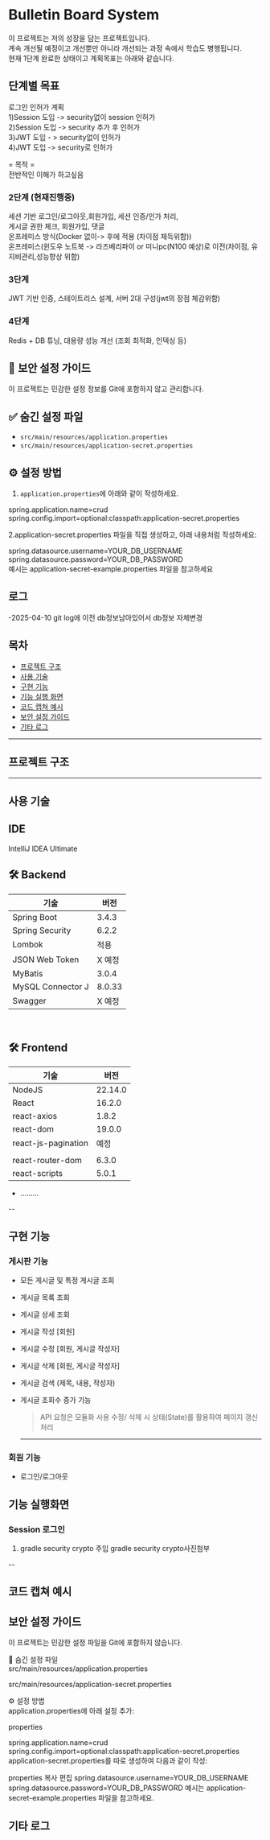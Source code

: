 # Bulletin Board System

이 프로젝트는 저의 성장을 담는 프로젝트입니다. <br>
계속 개선될 예정이고 개선뿐만 아니라 개선되는 과정 속에서 학습도 병행됩니다.<br>
현재 1단계 완료한 상태이고 계획목표는 아래와 같습니다.<br>

## 단계별	목표 
로그인 인허가 계획  
1)Session 도입 -> security없이 session 인허가   
2)Session 도입 -> security 추가 후 인허가  
3)JWT 도입 - > security없이 인허가  
4)JWT 도입 -> security로 인허가  

= 목적 =  
전반적인 이해가 하고싶음  


### 2단계	(현재진행중)<br>

세션 기반 로그인/로그아웃,회원가입, 세션 인증/인가 처리,<br>
게시글 권한 체크, 회원가입, 댓글<br>
온프레미스 방식(Docker 없이-> 후에 적용 (차이점 체득위함))<br>
온프레미스(윈도우 노트북 -> 라즈베리파이 or 미니pc(N100 예상)로 이전(차이점, 유지비관리,성능향상 위함)<br>

### 3단계	<br>

JWT 기반 인증, 스테이트리스 설계, 서버 2대 구성(jwt의 장점 체감위함)<br>

### 4단계	<br>

Redis + DB 튜닝, 대용량 성능 개선 (조회 최적화, 인덱싱 등)<br>

## 🔐 보안 설정 가이드

이 프로젝트는 민감한 설정 정보를 Git에 포함하지 않고 관리합니다.

## ✅ 숨긴 설정 파일
- `src/main/resources/application.properties`
- `src/main/resources/application-secret.properties`

## ⚙️ 설정 방법
1. `application.properties`에 아래와 같이 작성하세요.

spring.application.name=crud
spring.config.import=optional:classpath:application-secret.properties<br>

2.application-secret.properties 파일을 직접 생성하고, 아래 내용처럼 작성하세요:


spring.datasource.username=YOUR_DB_USERNAME<br>
spring.datasource.password=YOUR_DB_PASSWORD<br>
예시는 application-secret-example.properties 파일을 참고하세요<br>
## 로그
-2025-04-10 git log에 이전 db정보남아있어서 db정보 자체변경



## 목차

- [프로젝트 구조](#프로젝트-구조)
- [사용 기술](#사용-기술)
- [구현 기능](#구현-기능)
- [기능 실행 화면](#기능-실행-화면)
- [코드 캡쳐 예시](#코드-캡쳐-예시)
- [보안 설정 가이드](#보안-설정-가이드)
- [기타 로그](#기타-로그)


---
## 프로젝트 구조

---

## 사용 기술


## IDE
 IntelliJ IDEA Ultimate
## :hammer_and_wrench: Backend

| 기술                | 버전    |
|---------------------|--------|
| Spring Boot         | 3.4.3  |
| Spring Security     | 6.2.2 |
|  Lombok   | 적용  |
| JSON Web Token      | X 예정 |
| MyBatis             | 3.0.4  |
| MySQL Connector J   | 8.0.33 |
| Swagger             |  X 예정 |

<br />

## :hammer_and_wrench: Frontend

| 기술               | 버전    |
|--------------------|--------|
| NodeJS             | 22.14.0 |
| React              | 16.2.0  |
| react-axios        | 1.8.2   |
| react-dom          | 19.0.0  |
| react-js-pagination|  예정  |
|      |   |
| react-router-dom   | 6.3.0   |
| react-scripts      | 5.0.1   |
- .........

--
## 구현 기능

### 게시판 기능
- 모든 게시글 및 특정 게시글 조회
- 게시글 목록 조회
- 게시글 상세 조회
- 게시글 작성 [회원]
- 게시글 수정 [회원, 게시글 작성자]
- 게시글 삭제 [회원, 게시글 작성자]
- 게시글 검색 (제목, 내용, 작성자)
- 게시글 조회수 증가 기능

  > API 요청은 모듈화 사용
  > 수정/ 삭제 시 상태(State)를 활용하여 페이지 갱신 처리
  ---
  


### 회원 기능
- 로그인/로그아웃

## 기능 실행화면

### Session 로그인  
1) gradle security crypto 주입
 gradle security crypto사진첨부



--


## 코드 캡쳐 예시

## 보안 설정 가이드  
이 프로젝트는 민감한 설정 파일을 Git에 포함하지 않습니다.  

📁 숨긴 설정 파일  
src/main/resources/application.properties  

src/main/resources/application-secret.properties  

⚙️ 설정 방법  
application.properties에 아래 설정 추가:  

properties  

spring.application.name=crud  
spring.config.import=optional:classpath:application-secret.properties  
application-secret.properties를 따로 생성하여 다음과 같이 작성:  

properties
복사
편집
spring.datasource.username=YOUR_DB_USERNAME
spring.datasource.password=YOUR_DB_PASSWORD
예시는 application-secret-example.properties 파일을 참고하세요.

## 기타 로그




